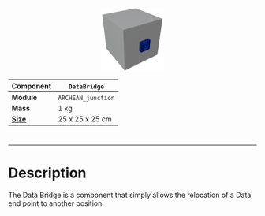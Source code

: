 <p align="center">
  <img src="DataBridge.png" />
</p>

|Component|`DataBridge`|
|---|---|
|**Module**|`ARCHEAN_junction`|
|**Mass**|1 kg|
|[**Size**](# "Based on the component's occupancy in a fixed 25cm grid.")|25 x 25 x 25 cm|
#
---

# Description
The Data Bridge is a component that simply allows the relocation of a Data end point to another position.
